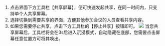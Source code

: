 
1. 点击界面下方工具栏【共享屏幕】，便可快速发起共享，在同一时间内，只支持单个人共享屏幕。
2. 选择切换到需要共享的界面，方便其他参加会议的人员查看共享内容。
3. 如果您需要停止共享，点击下方工具栏的【停止共享】按钮即可。
![](https://main.qcloudimg.com/raw/7f7f5a1243b2e4893383bbd2b0f0cb03.jpg)
当您共享屏幕后，工具栏将会在3s后进入沉浸模式，自动隐藏在底部，您需要点击屏幕任意位置方可将其唤出。
